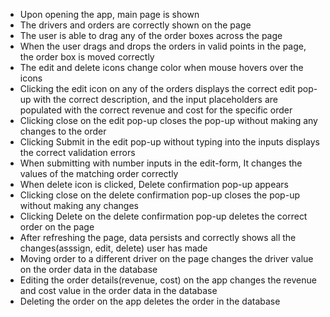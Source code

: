 - Upon opening the app, main page is shown
- The drivers and orders are correctly shown on the page
- The user is able to drag any of the order boxes across the page
- When the user drags and drops the orders in valid points in the page, 
  the order box is moved correctly
- The edit and delete icons change color when mouse hovers over the icons
- Clicking the edit icon on any of the orders displays the correct edit pop-up
  with the correct description, and the input placeholders are populated with
  the correct revenue and cost for the specific order
- Clicking close on the edit pop-up closes the pop-up without making any
  changes to the order
- Clicking Submit in the edit pop-up without typing into the inputs displays
  the correct validation errors
- When submitting with number inputs in the edit-form, It changes the values
  of the matching order correctly
- When delete icon is clicked, Delete confirmation pop-up appears
- Clicking close on the delete confirmation pop-up closes the pop-up without
  making any changes
- Clicking Delete on the delete confirmation pop-up deletes the correct order
  on the page
- After refreshing the page, data persists and correctly shows all the 
  changes(asssign, edit, delete) user has made
- Moving order to a different driver on the page changes the driver value
  on the order data in the database
- Editing the order details(revenue, cost) on the app changes the revenue and 
  cost value in the order data in the database
- Deleting the order on the app deletes the order in the database